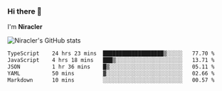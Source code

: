 ### Hi there 👋

I'm **Niracler**

![Niracler's GitHub stats](https://github-readme-stats.vercel.app/api?username=Niracler&show_icons=true)

<!--START_SECTION:waka-->

```txt
TypeScript    24 hrs 23 mins  ███████████████████▒░░░░░   77.70 %
JavaScript    4 hrs 18 mins   ███▒░░░░░░░░░░░░░░░░░░░░░   13.71 %
JSON          1 hr 36 mins    █▒░░░░░░░░░░░░░░░░░░░░░░░   05.11 %
YAML          50 mins         ▓░░░░░░░░░░░░░░░░░░░░░░░░   02.66 %
Markdown      10 mins         ░░░░░░░░░░░░░░░░░░░░░░░░░   00.57 %
```

<!--END_SECTION:waka-->
